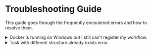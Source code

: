 # Troubleshooting Guide

This guide goes through the frequently encoutered errors and how to resolve them. 

<details>
<summary>Docker is running on Windows but I still can't register my workflow.</summary>

You'd have to use a virtualized Linux shell on Windows. 

* Follow the instructions [here](https://docs.microsoft.com/en-us/windows/wsl/install) to install WSL2. 
* Enter the Linux shell by typing `wsl`.
* If you are using Docker Desktop, follow the steps [here](https://docs.docker.com/desktop/windows/wsl/) to enable Docker support in WSL2 2 distros.
* Run `latch register path_to_workflow_directory` from the Linux shell to register your workflow.
</details>

<details>
<summary>Task with different structure already exists error.</summary>
Simply bump your version in the `version` file and re-register.
</details>